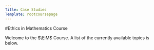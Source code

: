 ```yaml
---
Title: Case Studies
Template: rootcoursepage
---
```

#Ethics in Mathematics Course
$\newcommand{\EiM}{\mathbb{E}\text{i}\mathbb{M}}$

Welcome to the $\EiM$ Course. A list of the currently available topics is below.
